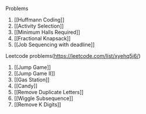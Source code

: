 Problems
1) [[Huffmann Coding]]
2) [[Activity Selection]]
3) [[Minimum Halls Required]]
4) [[Fractional Knapsack]]
5) [[Job Sequencing with deadline]]

Leetcode problems(https://leetcode.com/list/xyehq5j6/)
1) [[Jump Game]]
2) [[Jump Game II]]
3) [[Gas Station]]
4) [[Candy]]
5) [[Remove Duplicate Letters]]
6) [[Wiggle Subsequence]]
7) [[Remove K Digits]]